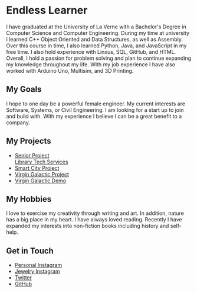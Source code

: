 # Endless Learner
I have graduated at the University of La Verne with a Bachelor's Degree in Computer Science and Computer Engineering. During my time at university I learned C++ Object Oriented and Data Structures, as well as Assembly. Over this course in time, I also learned Python, Java, and JavaScript in my free time. I also hold experience with Linxus, SQL, GitHub, and HTML. Overall, I hold a passion for problem solving and plan to continue expanding my knowledge throughout my life. With my job experience I have also worked with Arduino Uno, Multisim, and 3D Printing.

## My Goals
I hope to one day be a powerful female engineer. My current interests are Software, Systems, or Civil Engineering. I am looking for a start up to join and build with. With my experience I believe I can be a great benefit to a company. 


## My Projects
<ul>
    <li>
      <a href="https://docs.google.com/presentation/d/13VOl_zMnaAtm2rYQypgany8J7JBvDmHwRZmMGYOTe5A/edit?usp=sharing">Senior Project</a>
    </li>
    </li>
      <a href="https://library.laverne.edu/services/library-technology-services/">Library Tech Services</a>
    </li>
    <li>
      <a href="https://docs.google.com/presentation/d/1vsRTdN3m9DgHuGsR0T08wYlmr9wu9yYE0oyQBkuyPNE/edit?usp=sharing">Smart City Project</a>
    </li>
    <li>
      <a href="https://docs.google.com/presentation/d/1Id8Xrg-VjQ5_DwYzX-BvCt_fNbgud0ObWzjhVxlykxY/edit?usp=sharing">Virgin Galactic Project</a>
    </li>
    <li>
      <a href="https://laverne-my.sharepoint.com/:v:/g/personal/nicole_flores_laverne_edu/EREZYpHBYvFPoUwm4d8UzJYBlifoExIL0wCMiPa-OFacLw?email=nicole.flores%40laverne.edu&e=BkpDdO">Virgin Galactic Demo</a>
    </li>
</ul>

## My Hobbies
I love to exercise my creativity through writing and art. In addition, nature has a big place in my heart. I have always loved reading. Recently I have expanded my interests into non-fiction books including history and self-help.

## Get in Touch
 <ul>
 <li><a href="https://www.instagram.com/n1kk1flores/">Personal Instagram</a></li>
 <li><a href="https://www.instagram.com/peaceandpurity">Jewelry Instagram</a></li>
 <li><a href="https://twitter.com/_NikkkiF_">Twitter</a></li>
 <li><a href="https://github.com/nikkif24">GitHub</a></li>
 </ul>
